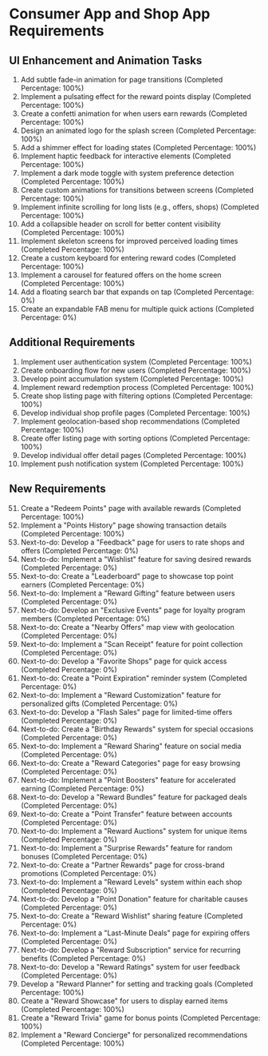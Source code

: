 # Consumer App and Shop App Requirements

## UI Enhancement and Animation Tasks

1. Add subtle fade-in animation for page transitions (Completed Percentage: 100%)
2. Implement a pulsating effect for the reward points display (Completed Percentage: 100%)
3. Create a confetti animation for when users earn rewards (Completed Percentage: 100%)
4. Design an animated logo for the splash screen (Completed Percentage: 100%)
5. Add a shimmer effect for loading states (Completed Percentage: 100%)
6. Implement haptic feedback for interactive elements (Completed Percentage: 100%)
7. Implement a dark mode toggle with system preference detection (Completed Percentage: 100%)
8. Create custom animations for transitions between screens (Completed Percentage: 100%)
9. Implement infinite scrolling for long lists (e.g., offers, shops) (Completed Percentage: 100%)
10. Add a collapsible header on scroll for better content visibility (Completed Percentage: 100%)
11. Implement skeleton screens for improved perceived loading times (Completed Percentage: 100%)
12. Create a custom keyboard for entering reward codes (Completed Percentage: 100%)
13. Implement a carousel for featured offers on the home screen (Completed Percentage: 100%)
14. Add a floating search bar that expands on tap (Completed Percentage: 0%)
15. Create an expandable FAB menu for multiple quick actions (Completed Percentage: 0%)

## Additional Requirements

1. Implement user authentication system (Completed Percentage: 100%)
2. Create onboarding flow for new users (Completed Percentage: 100%)
3. Develop point accumulation system (Completed Percentage: 100%)
4. Implement reward redemption process (Completed Percentage: 100%)
5. Create shop listing page with filtering options (Completed Percentage: 100%)
6. Develop individual shop profile pages (Completed Percentage: 100%)
7. Implement geolocation-based shop recommendations (Completed Percentage: 100%)
8. Create offer listing page with sorting options (Completed Percentage: 100%)
9. Develop individual offer detail pages (Completed Percentage: 100%)
10. Implement push notification system (Completed Percentage: 100%)

## New Requirements

51. Create a "Redeem Points" page with available rewards (Completed Percentage: 100%)
52. Implement a "Points History" page showing transaction details (Completed Percentage: 100%)
53. Next-to-do: Develop a "Feedback" page for users to rate shops and offers (Completed Percentage: 0%)
54. Next-to-do: Implement a "Wishlist" feature for saving desired rewards (Completed Percentage: 0%)
55. Next-to-do: Create a "Leaderboard" page to showcase top point earners (Completed Percentage: 0%)
56. Next-to-do: Implement a "Reward Gifting" feature between users (Completed Percentage: 0%)
57. Next-to-do: Develop an "Exclusive Events" page for loyalty program members (Completed Percentage: 0%)
58. Next-to-do: Create a "Nearby Offers" map view with geolocation (Completed Percentage: 0%)
59. Next-to-do: Implement a "Scan Receipt" feature for point collection (Completed Percentage: 0%)
60. Next-to-do: Develop a "Favorite Shops" page for quick access (Completed Percentage: 0%)
61. Next-to-do: Create a "Point Expiration" reminder system (Completed Percentage: 0%)
62. Next-to-do: Implement a "Reward Customization" feature for personalized gifts (Completed Percentage: 0%)
63. Next-to-do: Develop a "Flash Sales" page for limited-time offers (Completed Percentage: 0%)
64. Next-to-do: Create a "Birthday Rewards" system for special occasions (Completed Percentage: 0%)
65. Next-to-do: Implement a "Reward Sharing" feature on social media (Completed Percentage: 0%)
66. Next-to-do: Create a "Reward Categories" page for easy browsing (Completed Percentage: 0%)
67. Next-to-do: Implement a "Point Boosters" feature for accelerated earning (Completed Percentage: 0%)
68. Next-to-do: Develop a "Reward Bundles" feature for packaged deals (Completed Percentage: 0%)
69. Next-to-do: Create a "Point Transfer" feature between accounts (Completed Percentage: 0%)
70. Next-to-do: Implement a "Reward Auctions" system for unique items (Completed Percentage: 0%)
71. Next-to-do: Implement a "Surprise Rewards" feature for random bonuses (Completed Percentage: 0%)
72. Next-to-do: Create a "Partner Rewards" page for cross-brand promotions (Completed Percentage: 0%)
73. Next-to-do: Implement a "Reward Levels" system within each shop (Completed Percentage: 0%)
74. Next-to-do: Develop a "Point Donation" feature for charitable causes (Completed Percentage: 0%)
75. Next-to-do: Create a "Reward Wishlist" sharing feature (Completed Percentage: 0%)
76. Next-to-do: Implement a "Last-Minute Deals" page for expiring offers (Completed Percentage: 0%)
77. Next-to-do: Develop a "Reward Subscription" service for recurring benefits (Completed Percentage: 0%)
78. Next-to-do: Develop a "Reward Ratings" system for user feedback (Completed Percentage: 0%)
86. Develop a "Reward Planner" for setting and tracking goals (Completed Percentage: 100%)
96. Create a "Reward Showcase" for users to display earned items (Completed Percentage: 100%)
99. Create a "Reward Trivia" game for bonus points (Completed Percentage: 100%)
100. Implement a "Reward Concierge" for personalized recommendations (Completed Percentage: 100%)
